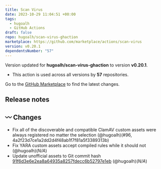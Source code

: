 ```yaml
---
title: Scan Virus
date: 2023-10-29 11:04:51 +00:00
tags:
  - hugoalh
  - GitHub Actions
draft: false
repo: hugoalh/scan-virus-ghaction
marketplace: https://github.com/marketplace/actions/scan-virus
version: v0.20.1
dependentsNumber: "57"
---
```



Version updated for **hugoalh/scan-virus-ghaction** to version **v0.20.1**.
- This action is used across all versions by **57** repositories.

Go to the [GitHub Marketplace](https://github.com/marketplace/actions/scan-virus) to find the latest changes.

## Release notes

## 〰️ Changes

- Fix all of the discoverable and compatible ClamAV custom assets were always registered no matter the selection (@hugoalh)(#96, 4a2f23d7ce1a2dd2d4f48ab1f7f81a5f3389313b)
- Fix YARA custom assets accept compiled rules while it should not (@hugoalh)(*N/A*)
- Update unofficial assets to Git commit hash [91f6d3e6e2ea8a64935a8257fdecc6b52797e1eb](https://github.com/hugoalh/scan-virus-ghaction-assets/tree/91f6d3e6e2ea8a64935a8257fdecc6b52797e1eb) (@hugoalh)(*N/A*)

